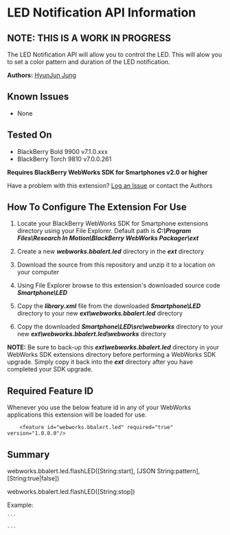 # LED Notification API Information

## NOTE: THIS IS A WORK IN PROGRESS

The LED Notification API will allow you to control the LED. This will alow you to set a color pattern and duration of the LED notification. 

**Authors:** [HyunJun Jung](https://github.com/hjung)

## Known Issues

* None

## Tested On

* BlackBerry Bold 9900 v7.1.0.xxx
* BlackBerry Torch 9810 v7.0.0.261


**Requires BlackBerry WebWorks SDK for Smartphones v2.0 or higher**

Have a problem with this extension?  [Log an Issue](https://github.com/blackberry/WebWorks-Community-APIs/issues) or contact the Authors

## How To Configure The Extension For Use

1. Locate your BlackBerry WebWorks SDK for Smartphone extensions directory using your File Explorer.  Default path is _**C:\Program Files\Research In Motion\BlackBerry WebWorks Packager\ext**_

2. Create a new _**webworks.bbalert.led**_ directory in the _**ext**_ directory

3. Download the source from this repository and unzip it to a location on your computer

4. Using File Explorer browse to this extension's downloaded source code _**Smartphone\LED**_

5. Copy the _**library.xml**_ file from the downloaded _**Smartphone\LED**_ directory to your new _**ext\webworks.bbalert.led**_ directory

6. Copy the downloaded _**Smartphone\LED\src\webworks**_ directory to your new _**ext\webworks.bbalert.led\webworks**_ directory

**NOTE:** Be sure to back-up this _**ext\webworks.bbalert.led**_ directory in your WebWorks SDK extensions directory before performing a WebWorks SDK upgrade. Simply copy it back into the _**ext**_ directory after you have completed your SDK upgrade.

## Required Feature ID
Whenever you use the below feature id in any of your WebWorks applications this extension will be loaded for use.

    	<feature id="webworks.bbalert.led" required="true" version="1.0.0.0"/>

## Summary

webworks.bbalert.led.flashLED([String:start], [JSON String:pattern], [String:true|false])

webworks.bbalert.led.flashLED([String:stop])


Example:

    ```
<script type="text/javascript" >
//The hex color must be in the format 0x00[RRGGBB]
//The color patterns can be anything that the device can handle.

var app = {
		flashLED : function () {
		var pattern = '[{"hex-color": "0x00B22234","on-duration-in-milliseconds": "1000","transition-time-in-milliseconds": "500"},' +
						'{"hex-color": "0x00000000","on-duration-in-milliseconds": "1000","transition-time-in-milliseconds": "500"},'+
						'{"hex-color": "0x00FFFFFF","on-duration-in-milliseconds": "1000","transition-time-in-milliseconds": "500"},' +
						'{"hex-color": "0x00000000","on-duration-in-milliseconds": "1000","transition-time-in-milliseconds": "500"},' +
						'{ "hex-color": "0x00000FB3","on-duration-in-milliseconds": "1000","transition-time-in-milliseconds": "500"}]';
		webworks.bbalert.led.flashLED('start', pattern, 'true');
	},
	stopLED : function () {
		webworks.bbalert.led.flashLED('stop');
	}
}
</script>
    ```
